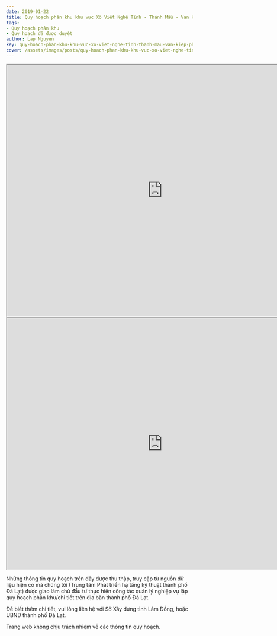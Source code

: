 ```yaml
---
date: 2019-01-22
title: Quy hoạch phân khu khu vực Xô Viết Nghệ Tĩnh - Thánh Mẫu - Vạn Kiếp, Phường 7, Phường 8 (Khu B4)
tags:
- Quy hoạch phân khu
- Quy hoạch đã được duyệt
author: Lap Nguyen
key: quy-hoach-phan-khu-khu-vuc-xo-viet-nghe-tinh-thanh-mau-van-kiep-phuong-7-phuong-8-khu-b4
cover: /assets/images/posts/quy-hoach-phan-khu-khu-vuc-xo-viet-nghe-tinh-thanh-mau-van-kiep-phuong-7-phuong-8-khu-b4.png
---
```


<iframe src="https://drive.google.com/file/d/1hH25Xd7XyQaVpxJd8WTek-Lxhs9pvOmK/preview" width="840" height="680"></iframe>
<!--more-->
<iframe src="https://drive.google.com/file/d/1lSbOngRsgVczoO-Bu51A_aQixxg86lJL/preview" width="840" height="680"></iframe>

Những thông tin quy hoạch trên đây được thu thập, truy cập từ nguồn dữ liệu hiện có mà chúng tôi 
(Trung tâm Phát triển hạ tầng kỹ thuật thành phố Đà Lạt) được giao làm chủ đầu tư thực hiện công tác quản lý nghiệp vụ 
lập quy hoạch phân khu/chi tiết trên địa bàn thành phố Đà Lạt.

Để biết thêm chi tiết, vui lòng liên hệ với Sở Xây dựng tỉnh Lâm Đồng, hoặc UBND thành phố Đà Lạt.

Trang web không chịu trách nhiệm về các thông tin quy hoạch.